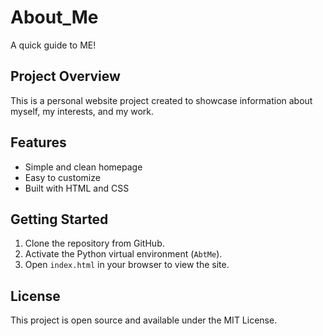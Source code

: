 # About_Me
A quick guide to ME!

## Project Overview
This is a personal website project created to showcase information about myself, my interests, and my work.

## Features
- Simple and clean homepage
- Easy to customize
- Built with HTML and CSS

## Getting Started
1. Clone the repository from GitHub.
2. Activate the Python virtual environment (`AbtMe`).
3. Open `index.html` in your browser to view the site.

## License
This project is open source and available under the MIT License.
